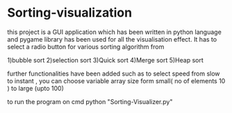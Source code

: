 # Sorting-visualization
this project is a GUI application which has been written in python language and pygame library has been used for all the visualisation effect.
It has to select a radio button for various sorting algorithm from

1)bubble sort
2)selection sort
3)Quick sort
4)Merge sort
5)Heap sort

further functionalities have been added such as to select speed from slow to instant , you can choose variable array size form small( no of elements 10 ) to large (upto 100)

to run the program on cmd 
python "Sorting-Visualizer.py"
